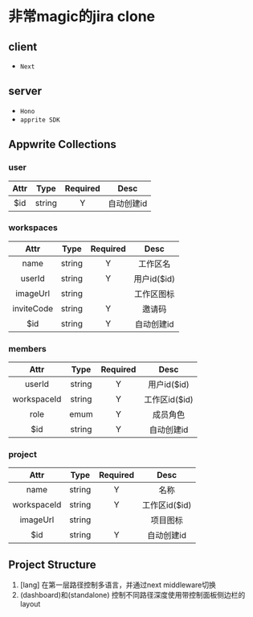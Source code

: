 # 非常magic的jira clone

## client
- `Next`

## server
- `Hono`
- `apprite SDK`

## Appwrite Collections
### user
| Attr | Type | Required | Desc |
| :----:| :----: | :----: | :----: |
| $id | string | Y | 自动创建id |

### workspaces
| Attr | Type | Required | Desc |
| :----:| :----: | :----: | :----: |
| name | string | Y | 工作区名 |
| userId | string | Y | 用户id($id) |
| imageUrl | string |  | 工作区图标 |
| inviteCode | string | Y | 邀请码 |
| $id | string | Y | 自动创建id |

### members
| Attr | Type | Required | Desc |
| :----:| :----: | :----: | :----: |
| userId | string | Y | 用户id($id) |
| workspaceId | string | Y | 工作区id($id) |
| role | emum | Y | 成员角色 |
| $id | string | Y | 自动创建id |

### project
| Attr | Type | Required | Desc |
| :----:| :----: | :----: | :----: |
| name | string | Y | 名称 |
| workspaceId | string | Y | 工作区id($id) |
| imageUrl | string |  | 项目图标 |
| $id | string | Y | 自动创建id |


## Project Structure
1. [lang]
在第一层路径控制多语言，并通过next middleware切换
1. (dashboard)和(standalone)
控制不同路径深度使用带控制面板侧边栏的layout